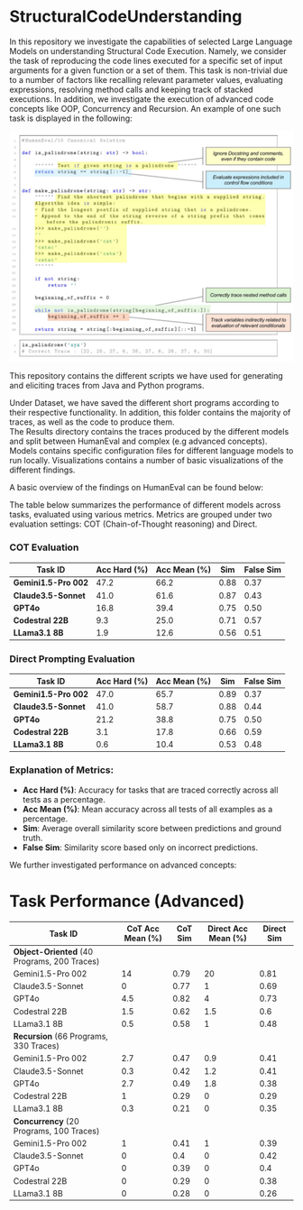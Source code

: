 # StructuralCodeUnderstanding
In this repository we investigate the capabilities of selected Large Language Models on understanding Structural Code Execution.
Namely, we consider the task of reproducing the code lines executed for a specific set of input arguments for a given function or a set of them.
This task is non-trivial due to a number of factors like recalling relevant parameter values, evaluating expressions, resolving method calls and keeping track of stacked executions.
In addition, we investigate the execution of advanced code concepts like OOP, Concurrency and Recursion. An example of one such task is displayed in the following:

![Code Execution Tracing Task](Visualizations/NonTrivial.jpg)


This repository contains the different scripts we have used for generating and eliciting traces from Java and Python programs.

Under Dataset, we have saved the different short programs according to their respective functionality. In addition, this folder contains the majority of traces, as well as the code to produce them.  
The Results directory contains the traces produced by the different models and split between HumanEval and complex (e.g advanced concepts).
Models contains specific configuration files for different language models to run locally. Visualizations contains a number of basic visualizations of the different findings.

A basic overview of the findings on HumanEval can be found below:

The table below summarizes the performance of different models across tasks, evaluated using various metrics. Metrics are grouped under two evaluation settings: COT (Chain-of-Thought reasoning) and Direct.

### COT Evaluation

| **Task ID**          | **Acc Hard (%)** | **Acc Mean (%)** | **Sim** | **False Sim** |
|-----------------------|------------------|------------------|---------|---------------|
| **Gemini1.5-Pro 002** | 47.2            | 66.2            | 0.88    | 0.37          |
| **Claude3.5-Sonnet**  | 41.0            | 61.6            | 0.87    | 0.43          |
| **GPT4o**             | 16.8            | 39.4            | 0.75    | 0.50          |
| **Codestral 22B**     | 9.3             | 25.0            | 0.71    | 0.57          |
| **LLama3.1 8B**       | 1.9             | 12.6            | 0.56    | 0.51          |

### Direct Prompting Evaluation

| **Task ID**          | **Acc Hard (%)** | **Acc Mean (%)** | **Sim** | **False Sim** |
|-----------------------|------------------|------------------|---------|---------------|
| **Gemini1.5-Pro 002** | 47.0            | 65.7            | 0.89    | 0.37          |
| **Claude3.5-Sonnet**  | 41.0            | 58.7            | 0.88    | 0.44          |
| **GPT4o**             | 21.2            | 38.8            | 0.75    | 0.50          |
| **Codestral 22B**     | 3.1             | 17.8            | 0.66    | 0.59          |
| **LLama3.1 8B**       | 0.6             | 10.4            | 0.53    | 0.48          |


### Explanation of Metrics:
- **Acc Hard (%)**: Accuracy for tasks that are traced correctly across all tests as a percentage.
- **Acc Mean (%)**: Mean accuracy across all tests of all examples as a percentage.
- **Sim**: Average overall similarity score between predictions and ground truth.
- **False Sim**: Similarity score based only on incorrect predictions.

We further investigated performance on advanced concepts:

# Task Performance (Advanced)

| **Task ID**          | **CoT Acc Mean (%)** | **CoT Sim** | **Direct Acc Mean (%)** | **Direct Sim** |
|-----------------------|----------------------|-------------|-------------------------|----------------|
| **Object-Oriented** (40 Programs, 200 Traces) |
| Gemini1.5-Pro 002     | 14                  | 0.79        | 20                     | 0.81           |
| Claude3.5-Sonnet      | 0                   | 0.77        | 1                      | 0.69           |
| GPT4o                 | 4.5                 | 0.82        | 4                      | 0.73           |
| Codestral 22B         | 1.5                 | 0.62        | 1.5                    | 0.6            |
| LLama3.1 8B           | 0.5                 | 0.58        | 1                      | 0.48           |
| **Recursion** (66 Programs, 330 Traces) |
| Gemini1.5-Pro 002     | 2.7                 | 0.47        | 0.9                    | 0.41           |
| Claude3.5-Sonnet      | 0.3                 | 0.42        | 1.2                    | 0.41           |
| GPT4o                 | 2.7                 | 0.49        | 1.8                    | 0.38           |
| Codestral 22B         | 1                   | 0.29        | 0                      | 0.29           |
| LLama3.1 8B           | 0.3                 | 0.21        | 0                      | 0.35           |
| **Concurrency** (20 Programs, 100 Traces) |
| Gemini1.5-Pro 002     | 1                   | 0.41        | 1                      | 0.39           |
| Claude3.5-Sonnet      | 0                   | 0.4         | 0                      | 0.42           |
| GPT4o                 | 0                   | 0.39        | 0                      | 0.4            |
| Codestral 22B         | 0                   | 0.29        | 0                      | 0.38           |
| LLama3.1 8B           | 0                   | 0.28        | 0                      | 0.26           |



